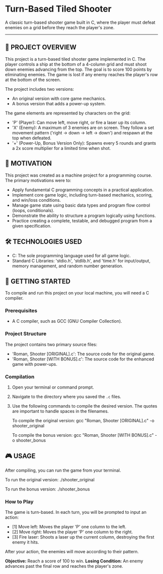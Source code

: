 Turn-Based Tiled Shooter
========================
A classic turn-based shooter game built in C, where the player must defeat enemies on a grid before they reach the player's zone.

--------------------------------------------------------------------------------

🌟 PROJECT OVERVIEW
------------------

This project is a turn-based tiled shooter game implemented in C. The player controls a ship at the bottom of a 4-column grid and must shoot down enemies advancing from the top. The goal is to score 100 points by eliminating enemies. The game is lost if any enemy reaches the player's row at the bottom of the screen.

The project includes two versions:
  * An original version with core game mechanics.
  * A bonus version that adds a power-up system.

The game elements are represented by characters on the grid:
  * 'P' (Player): Can move left, move right, or fire a laser up its column.
  * 'X' (Enemy): A maximum of 3 enemies are on screen. They follow a set movement pattern ('right -> down -> left -> down') and respawn at the top when defeated.
  * '+' (Power-Up, Bonus Version Only): Spawns every 5 rounds and grants a 2x score multiplier for a limited time when shot.


🎯 MOTIVATION
------------

This project was created as a machine project for a programming course. The primary motivations were to:

  * Apply fundamental C programming concepts in a practical application.
  * Implement core game logic, including turn-based mechanics, scoring, and win/loss conditions.
  * Manage game state using basic data types and program flow control (loops, conditionals).
  * Demonstrate the ability to structure a program logically using functions.
  * Practice creating a complete, testable, and debugged program from a given specification.


🛠️ TECHNOLOGIES USED
-------------------

  * C: The sole programming language used for all game logic.
  * Standard C Libraries: 'stdio.h', 'stdlib.h', and 'time.h' for input/output, memory management, and random number generation.


🚀 GETTING STARTED
-----------------

To compile and run this project on your local machine, you will need a C compiler.

### Prerequisites

  * A C compiler, such as GCC (GNU Compiler Collection).

### Project Structure

The project contains two primary source files:
  * 'Roman, Shooter [ORIGINAL].c': The source code for the original game.
  * 'Roman, Shooter [WITH BONUS].c': The source code for the enhanced game with power-ups.

### Compilation

1.  Open your terminal or command prompt.
2.  Navigate to the directory where you saved the `.c` files.
3.  Use the following commands to compile the desired version. The quotes are important to handle spaces in the filenames.

    To compile the original version:
        gcc "Roman, Shooter [ORIGINAL].c" -o shooter_original

    To compile the bonus version:
        gcc "Roman, Shooter [WITH BONUS].c" -o shooter_bonus


🎮 USAGE
-------

After compiling, you can run the game from your terminal.

To run the original version:
    ./shooter_original

To run the bonus version:
    ./shooter_bonus

### How to Play

The game is turn-based. In each turn, you will be prompted to input an action:
  * [1] Move left: Moves the player 'P' one column to the left.
  * [2] Move right: Moves the player 'P' one column to the right.
  * [3] Fire laser: Shoots a laser up the current column, destroying the first enemy it hits.

After your action, the enemies will move according to their pattern.

**Objective:** Reach a score of 100 to win.
**Losing Condition:** An enemy advances past the final row and reaches the player's zone.

